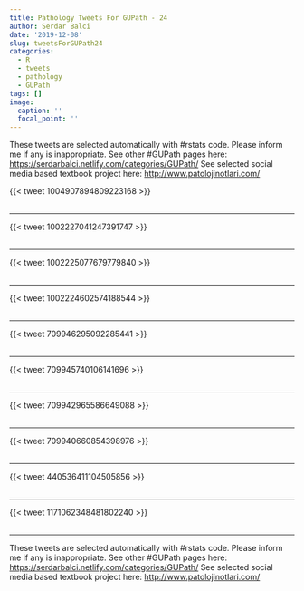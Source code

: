 ```yaml
---
title: Pathology Tweets For GUPath - 24
author: Serdar Balci
date: '2019-12-08'
slug: tweetsForGUPath24
categories:
  - R
  - tweets
  - pathology
  - GUPath
tags: []
image:
  caption: ''
  focal_point: ''
---
```



These tweets are selected automatically with #rstats code. Please inform me if any is inappropriate.
See other #GUPath pages here: https://serdarbalci.netlify.com/categories/GUPath/ 
See selected social media based textbook project here: http://www.patolojinotlari.com/

{{< tweet 1004907894809223168 >}}
<br>
<br>
<hr>
{{< tweet 1002227041247391747 >}}
<br>
<br>
<hr>
{{< tweet 1002225077679779840 >}}
<br>
<br>
<hr>
{{< tweet 1002224602574188544 >}}
<br>
<br>
<hr>
{{< tweet 709946295092285441 >}}
<br>
<br>
<hr>
{{< tweet 709945740106141696 >}}
<br>
<br>
<hr>
{{< tweet 709942965586649088 >}}
<br>
<br>
<hr>
{{< tweet 709940660854398976 >}}
<br>
<br>
<hr>
{{< tweet 440536411104505856 >}}
<br>
<br>
<hr>
{{< tweet 1171062348481802240 >}}
<br>
<br>
<hr>


These tweets are selected automatically with #rstats code. Please inform me if any is inappropriate.
See other #GUPath pages here: https://serdarbalci.netlify.com/categories/GUPath/ 
See selected social media based textbook project here: http://www.patolojinotlari.com/
